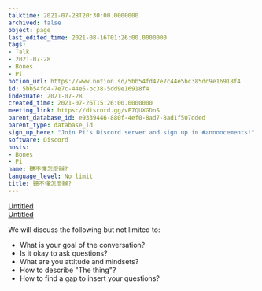 ```yaml
---
talktime: 2021-07-28T20:30:00.0000000
archived: false
object: page
last_edited_time: 2021-08-16T01:26:00.0000000
tags:
- Talk
- 2021-07-28
- Bones
- Pi
notion_url: https://www.notion.so/5bb54fd47e7c44e5bc385dd9e16918f4
id: 5bb54fd4-7e7c-44e5-bc38-5dd9e16918f4
indexDate: 2021-07-28
created_time: 2021-07-26T15:26:00.0000000
meeting_link: https://discord.gg/vE7QUXGDnS
parent_database_id: e9339446-880f-4ef0-8ad7-8ad1f507dded
parent_type: database_id
sign_up_here: "Join Pi's Discord server and sign up in #annoncements!"
software: Discord
hosts:
- Bones
- Pi
name: 聽不懂怎麼辦?
language_level: No limit
title: 聽不懂怎麼辦?
---
```




[Untitled](https://www.notion.so/12c4a9e645d54aefa860b5f927a0b220)   
[Untitled](https://www.notion.so/482e61b02b9c4456b2b4fe86bb7544c6)   


We will discuss the following but not limited to:
   - What is your goal of the conversation?
   - Is it okay to ask questions?
   - What are you attitude and mindsets?
   - How to describe "The thing"?
   - How to find a gap to insert your questions?






